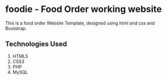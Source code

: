 # foodie - Food Order working website
This is a food order Website Template, designed using html and css and Bootstrap.

## Technologies Used
1. HTML5
2. CSS3
3. PHP
4. MySQL

